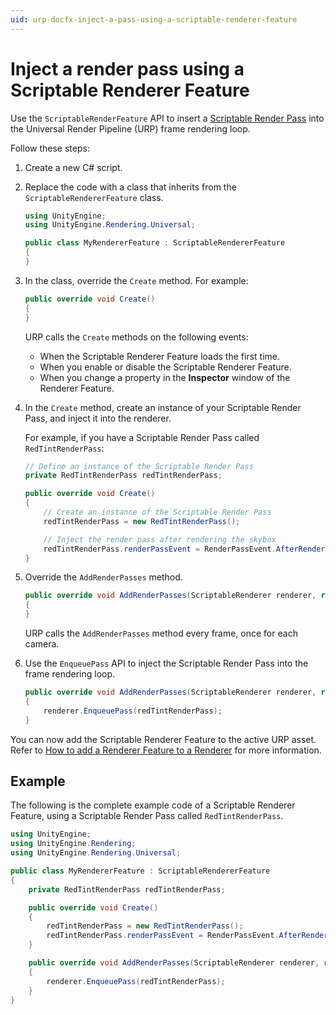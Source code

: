 ```yaml
---
uid: urp-docfx-inject-a-pass-using-a-scriptable-renderer-feature
---
```

# Inject a render pass using a Scriptable Renderer Feature

Use the `ScriptableRenderFeature` API to insert a [Scriptable Render Pass](../../renderer-features/scriptable-render-passes.md) into the Universal Render Pipeline (URP) frame rendering loop. 

Follow these steps:

1. Create a new C# script.

2. Replace the code with a class that inherits from the `ScriptableRendererFeature` class.

    ```C#
    using UnityEngine;
    using UnityEngine.Rendering.Universal;

    public class MyRendererFeature : ScriptableRendererFeature
    {
    }
    ```

3. In the class, override the `Create` method. For example:

    ```C#
    public override void Create()
    {
    }
    ```

    URP calls the `Create` methods on the following events:

    - When the Scriptable Renderer Feature loads the first time.
    - When you enable or disable the Scriptable Renderer Feature.
    - When you change a property in the **Inspector** window of the Renderer Feature.


4. In the `Create` method, create an instance of your Scriptable Render Pass, and inject it into the renderer.

    For example, if you have a Scriptable Render Pass called `RedTintRenderPass`:

    ```c#
    // Define an instance of the Scriptable Render Pass
    private RedTintRenderPass redTintRenderPass;

    public override void Create()
    {
        // Create an instance of the Scriptable Render Pass
        redTintRenderPass = new RedTintRenderPass();

        // Inject the render pass after rendering the skybox
        redTintRenderPass.renderPassEvent = RenderPassEvent.AfterRenderingSkybox;
    }
    ```

5. Override the `AddRenderPasses` method.

    ```C#
    public override void AddRenderPasses(ScriptableRenderer renderer, ref RenderingData renderingData)
    {
    }
    ```

    URP calls the `AddRenderPasses` method every frame, once for each camera.

6. Use the `EnqueuePass` API to inject the Scriptable Render Pass into the frame rendering loop.

    ```c#
    public override void AddRenderPasses(ScriptableRenderer renderer, ref RenderingData renderingData)
    {
        renderer.EnqueuePass(redTintRenderPass);
    }
    ```

You can now add the Scriptable Renderer Feature to the active URP asset. Refer to [How to add a Renderer Feature to a Renderer](../../urp-renderer-feature-how-to-add.md) for more information.

## Example

The following is the complete example code of a Scriptable Renderer Feature, using a Scriptable Render Pass called `RedTintRenderPass`.

```C#
using UnityEngine;
using UnityEngine.Rendering;
using UnityEngine.Rendering.Universal;

public class MyRendererFeature : ScriptableRendererFeature
{
    private RedTintRenderPass redTintRenderPass;

    public override void Create()
    {
        redTintRenderPass = new RedTintRenderPass();
        redTintRenderPass.renderPassEvent = RenderPassEvent.AfterRenderingSkybox;
    }

    public override void AddRenderPasses(ScriptableRenderer renderer, ref RenderingData renderingData)
    {
        renderer.EnqueuePass(redTintRenderPass);
    }
}
```
